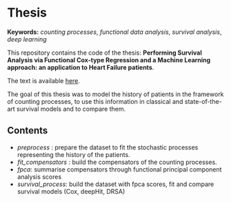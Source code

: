 # Thesis

**Keywords:** *counting processes*, *functional data analysis*, *survival analysis*, *deep learning*


This repository contains the code of the thesis: **Performing Survival Analysis via Functional Cox-type Regression and a Machine Learning approach: an application to Heart Failure patients**.

The text is available [here](https://www.politesi.polimi.it/retrieve/393101/2019_07_Burba.pdf).

The goal of this thesis was to model the history of patients in the framework of counting processes, to use this information in classical and state-of-the-art survival models and to compare them.


## Contents

- *preprocess* : prepare the dataset to fit the stochastic processes representing the history of the patients.
- *fit_compensators* :   build the compensators of the counting processes.
- *fpca*: summarise compensators through functional principal component analysis scores
- *survival_process*: build the dataset with fpca scores, fit and compare survival models (Cox, deepHit, DRSA)
